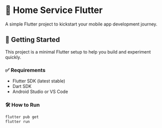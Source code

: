 # 🧩 Home Service Flutter 

A simple Flutter project to kickstart your mobile app development journey.

## 🚀 Getting Started

This project is a minimal Flutter setup to help you build and experiment quickly.

### ✅ Requirements
- Flutter SDK (latest stable)
- Dart SDK
- Android Studio or VS Code

### 🛠️ How to Run
```bash
flutter pub get
flutter run
